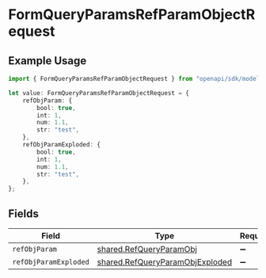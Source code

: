 # FormQueryParamsRefParamObjectRequest

## Example Usage

```typescript
import { FormQueryParamsRefParamObjectRequest } from "openapi/sdk/models/operations";

let value: FormQueryParamsRefParamObjectRequest = {
    refObjParam: {
        bool: true,
        int: 1,
        num: 1.1,
        str: "test",
    },
    refObjParamExploded: {
        bool: true,
        int: 1,
        num: 1.1,
        str: "test",
    },
};
```

## Fields

| Field                                                                                     | Type                                                                                      | Required                                                                                  | Description                                                                               |
| ----------------------------------------------------------------------------------------- | ----------------------------------------------------------------------------------------- | ----------------------------------------------------------------------------------------- | ----------------------------------------------------------------------------------------- |
| `refObjParam`                                                                             | [shared.RefQueryParamObj](../../../sdk/models/shared/refqueryparamobj.md)                 | :heavy_minus_sign:                                                                        | N/A                                                                                       |
| `refObjParamExploded`                                                                     | [shared.RefQueryParamObjExploded](../../../sdk/models/shared/refqueryparamobjexploded.md) | :heavy_minus_sign:                                                                        | N/A                                                                                       |